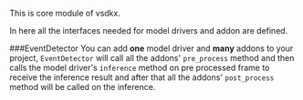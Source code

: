 This is core module of vsdkx.

In here all the interfaces needed for model drivers and addon are defined.

###EventDetector
You can add **one** model driver and **many** addons to your project, 
`EventDetector` will call all the addons' `pre_process` method and then calls 
the model driver's `inference` method on pre processed frame to receive the 
inference result and after that all the addons' `post_process` method will be 
called on the inference.    